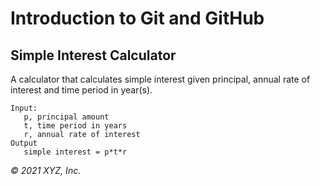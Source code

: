 # Introduction to Git and GitHub

## Simple Interest Calculator

A calculator that calculates simple interest given principal, annual rate of interest and time period in year(s).

```
Input:
   p, principal amount
   t, time period in years
   r, annual rate of interest
Output
   simple interest = p*t*r
```

_© 2021 XYZ, Inc._
